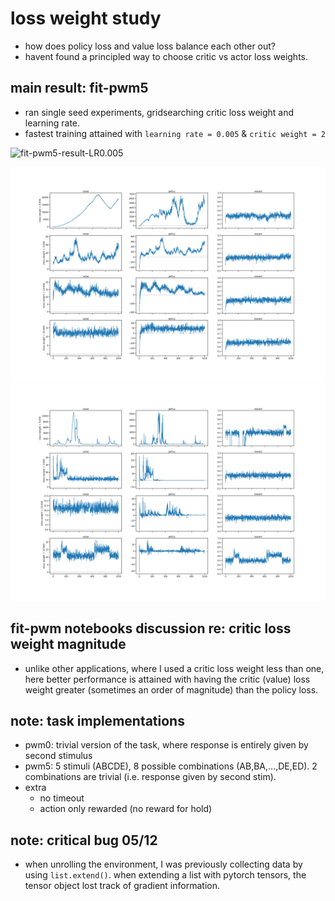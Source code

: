 # loss weight study
* how does policy loss and value loss balance each other out?
* havent found a principled way to choose critic vs actor loss weights. 



## main result: fit-pwm5
* ran single seed experiments, gridsearching critic loss weight and learning rate. 
* fastest training attained with `learning rate = 0.005` & `critic weight = 2` 

![fit-pwm5-result-LR0.005](figures/delaylen.png)

![fit-pwm5-result-LR0.001](figures/pwm5-vweight_loss-REINFORCE-lrate_0.0010-1seed.png)
![fit-pwm5-result-LR0.01](figures/pwm5-vweight_loss-REINFORCE-lrate_0.0100-1seed.png)

## fit-pwm notebooks discussion re: critic loss weight magnitude
* unlike other applications, where I used a critic loss weight less than one, here better performance is attained with having the critic (value) loss weight greater (sometimes an order of magnitude) than the policy loss.

## note: task implementations
* pwm0: trivial version of the task, where response is entirely given by second stimulus
* pwm5: 5 stimuli (ABCDE), 8 possible combinations (AB,BA,...,DE,ED). 2 combinations are trivial (i.e. response given by second stim).
* extra
  * no timeout
  * action only rewarded (no reward for hold)

## note: critical bug 05/12
* when unrolling the environment, I was previously collecting data by using `list.extend()`. when extending a list with pytorch tensors, the tensor object lost track of gradient information. 
